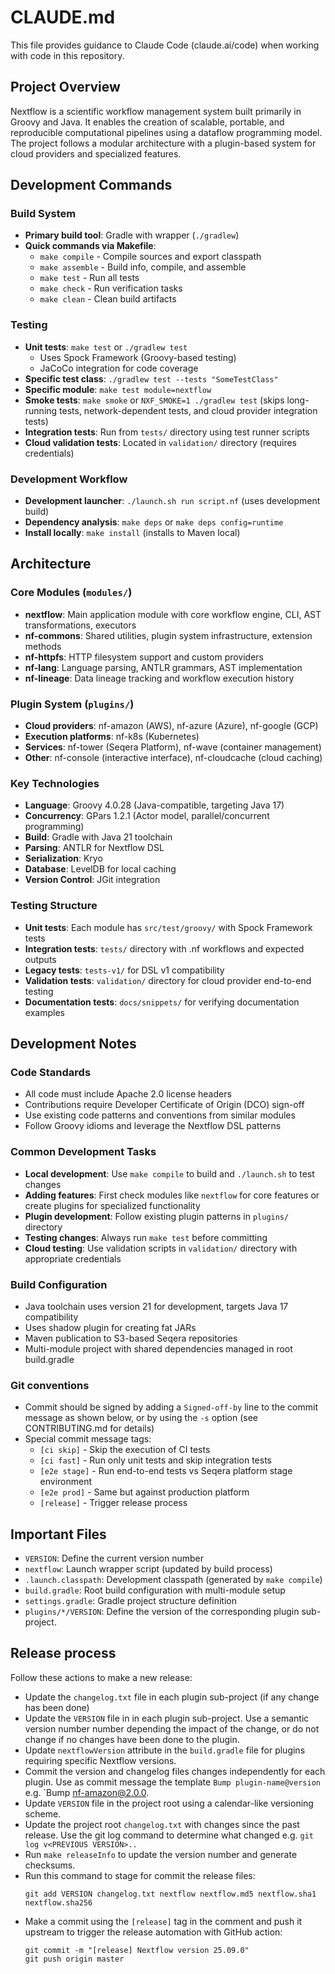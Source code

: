 # CLAUDE.md

This file provides guidance to Claude Code (claude.ai/code) when working with code in this repository.

## Project Overview

Nextflow is a scientific workflow management system built primarily in Groovy and Java.
It enables the creation of scalable, portable, and reproducible computational pipelines using a dataflow programming model.
The project follows a modular architecture with a plugin-based system for cloud providers and specialized features.

## Development Commands

### Build System
- **Primary build tool**: Gradle with wrapper (`./gradlew`)
- **Quick commands via Makefile**:
  - `make compile` - Compile sources and export classpath
  - `make assemble` - Build info, compile, and assemble
  - `make test` - Run all tests
  - `make check` - Run verification tasks
  - `make clean` - Clean build artifacts

### Testing
- **Unit tests**: `make test` or `./gradlew test`
  - Uses Spock Framework (Groovy-based testing)
  - JaCoCo integration for code coverage
- **Specific test class**: `./gradlew test --tests "SomeTestClass"`
- **Specific module**: `make test module=nextflow`
- **Smoke tests**: `make smoke` or `NXF_SMOKE=1 ./gradlew test` (skips long-running tests, network-dependent tests, and cloud provider integration tests)
- **Integration tests**: Run from `tests/` directory using test runner scripts
- **Cloud validation tests**: Located in `validation/` directory (requires credentials)

### Development Workflow
- **Development launcher**: `./launch.sh run script.nf` (uses development build)
- **Dependency analysis**: `make deps` or `make deps config=runtime`
- **Install locally**: `make install` (installs to Maven local)

## Architecture

### Core Modules (`modules/`)
- **nextflow**: Main application module with core workflow engine, CLI, AST transformations, executors
- **nf-commons**: Shared utilities, plugin system infrastructure, extension methods
- **nf-httpfs**: HTTP filesystem support and custom providers
- **nf-lang**: Language parsing, ANTLR grammars, AST implementation
- **nf-lineage**: Data lineage tracking and workflow execution history

### Plugin System (`plugins/`)
- **Cloud providers**: nf-amazon (AWS), nf-azure (Azure), nf-google (GCP)
- **Execution platforms**: nf-k8s (Kubernetes)
- **Services**: nf-tower (Seqera Platform), nf-wave (container management)
- **Other**: nf-console (interactive interface), nf-cloudcache (cloud caching)

### Key Technologies
- **Language**: Groovy 4.0.28 (Java-compatible, targeting Java 17)
- **Concurrency**: GPars 1.2.1 (Actor model, parallel/concurrent programming)
- **Build**: Gradle with Java 21 toolchain
- **Parsing**: ANTLR for Nextflow DSL
- **Serialization**: Kryo
- **Database**: LevelDB for local caching
- **Version Control**: JGit integration

### Testing Structure
- **Unit tests**: Each module has `src/test/groovy/` with Spock Framework tests
- **Integration tests**: `tests/` directory with .nf workflows and expected outputs
- **Legacy tests**: `tests-v1/` for DSL v1 compatibility
- **Validation tests**: `validation/` directory for cloud provider end-to-end testing
- **Documentation tests**: `docs/snippets/` for verifying documentation examples

## Development Notes

### Code Standards
- All code must include Apache 2.0 license headers
- Contributions require Developer Certificate of Origin (DCO) sign-off
- Use existing code patterns and conventions from similar modules
- Follow Groovy idioms and leverage the Nextflow DSL patterns

### Common Development Tasks
- **Local development**: Use `make compile` to build and `./launch.sh` to test changes
- **Adding features**: First check modules like `nextflow` for core features or create plugins for specialized functionality
- **Plugin development**: Follow existing plugin patterns in `plugins/` directory
- **Testing changes**: Always run `make test` before committing
- **Cloud testing**: Use validation scripts in `validation/` directory with appropriate credentials

### Build Configuration
- Java toolchain uses version 21 for development, targets Java 17 compatibility
- Uses shadow plugin for creating fat JARs
- Maven publication to S3-based Seqera repositories
- Multi-module project with shared dependencies managed in root build.gradle

### Git conventions

- Commit should be signed by adding a `Signed-off-by` line to the commit message as shown below, or by using the `-s` option (see CONTRIBUTING.md for details)
- Special commit message tags:
  - `[ci skip]` - Skip the execution of CI tests
  - `[ci fast]` - Run only unit tests and skip integration tests
  - `[e2e stage]` - Run end-to-end tests vs Seqera platform stage environment
  - `[e2e prod]` - Same but against production platform
  - `[release]` - Trigger release process

## Important Files
- `VERSION`: Define the current version number
- `nextflow`: Launch wrapper script (updated by build process)
- `.launch.classpath`: Development classpath (generated by `make compile`)
- `build.gradle`: Root build configuration with multi-module setup
- `settings.gradle`: Gradle project structure definition
- `plugins/*/VERSION`: Define the version of the corresponding plugin sub-project.

## Release process

Follow these actions to make a new release:

- Update the `changelog.txt` file in each plugin sub-project (if any change has been done)
- Update the `VERSION` file in in each plugin sub-project.
  Use a semantic version number number depending the impact of the change, or do not change
  if no changes have been done to the plugin.
- Update `nextflowVersion` attribute in the `build.gradle` file for plugins requiring specific
  Nextflow versions.
- Commit the version and changelog files changes independently for each plugin. Use as commit
  message the template `Bump plugin-name@version` e.g. `Bump nf-amazon@2.0.0.
- Update `VERSION` file in the project root using a calendar-like versioning scheme.
- Update the project root `changelog.txt` with changes since the past release. Use the git log
  command to determine what changed e.g. `git log v<PREVIOUS VERSION>..`
- Run `make releaseInfo` to update the version number and generate checksums.
- Run this command to stage for commit the release files:
    ```
    git add VERSION changelog.txt nextflow nextflow.md5 nextflow.sha1 nextflow.sha256
    ```
- Make a commit using the `[release]` tag in the comment and push it upstream to trigger the release automation with GitHub action:
    ```
    git commit -m "[release] Nextflow version 25.09.0"
    git push origin master
    ```
